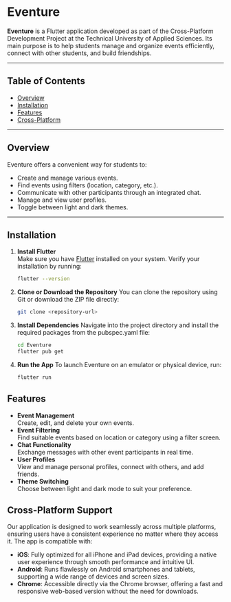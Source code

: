 # Eventure

**Eventure** is a Flutter application developed as part of the Cross-Platform Development Project at the Technical University of Applied Sciences. Its main purpose is to help students manage and organize events efficiently, connect with other students, and build friendships.

---

## Table of Contents

- [Overview](#overview)
- [Installation](#installation)
- [Features](#features)
- [Cross-Platform](#cross-platform-support)

---

## Overview

Eventure offers a convenient way for students to:

- Create and manage various events.
- Find events using filters (location, category, etc.).
- Communicate with other participants through an integrated chat.
- Manage and view user profiles.
- Toggle between light and dark themes.

---

## Installation

1. **Install Flutter**  
   Make sure you have [Flutter](https://docs.flutter.dev/get-started/install) installed on your system. Verify your installation by running:
   ```bash
   flutter --version
   ```
2. **Clone or Download the Repository**
   You can clone the repository using Git or download the ZIP file directly:

   ```bash
   git clone <repository-url>
   ```

3. **Install Dependencies**
   Navigate into the project directory and install the required packages from the pubspec.yaml file:
   ```bash
   cd Eventure
   flutter pub get
   ```
4. **Run the App**
   To launch Eventure on an emulator or physical device, run:
   ```bash
   flutter run
   ```

## Features

- **Event Management**  
  Create, edit, and delete your own events.
- **Event Filtering**  
  Find suitable events based on location or category using a filter screen.
- **Chat Functionality**  
  Exchange messages with other event participants in real time.
- **User Profiles**  
  View and manage personal profiles, connect with others, and add friends.
- **Theme Switching**  
  Choose between light and dark mode to suit your preference.

## Cross-Platform Support

Our application is designed to work seamlessly across multiple platforms, ensuring users have a consistent experience no matter where they access it. The app is compatible with:

- **iOS**: Fully optimized for all iPhone and iPad devices, providing a native user experience through smooth performance and intuitive UI.
- **Android**: Runs flawlessly on Android smartphones and tablets, supporting a wide range of devices and screen sizes.
- **Chrome**: Accessible directly via the Chrome browser, offering a fast and responsive web-based version without the need for downloads.
